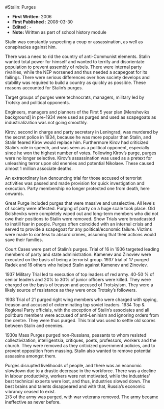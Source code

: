 #Stalin: Purges

* **First Written**: 2006
* **First Published** : 2008-03-30
* **Edited** : -
* **Note:** Written as part of school history module

Stalin was constantly suspecting a coup or assassination, as well as conspiracies against him.

There was a need to rid the country of anti-Communist elements. Stalin wanted total power for himself and wanted to terrify and disorientate population to prevent assembly of rebels. There were internal party rivalries, while the NEP worsened and thus needed a scapegoat for its failings. There were serious differences over how society develops and stability was required to build a country as quickly as possible. These reasons accounted for Stalin’s purges.

Target groups of purges were technocrats, managers, military led by Trotsky and political opponents.

Engineers, managers and planners of the First 5 year plan [Mensheviks background] in pre-1934 were used as purged and used as scapegoats as industrialization was not going smoothly.

Kirov, second in charge and party secretary in Leningrad, was murdered by the secret police in 1934, because he was more popular than Stalin, and Stalin feared Kirov would replace him. Furthermore Kirov had criticized Stalin’s role in speech, and was seen as a political opponent, especially since he won the highest number of votes. Following Kirov’s purge, purges were no longer selective. Kirov’s assassination was used as a pretext for unleashing terror upon old enemies and potential Nikolaev. These caused almost 1 million associate deaths.

An extraordinary law denouncing trial for those accused of terrorist activities was passed and made provision for quick investigation and execution. Party membership no longer protected one from death, here onwards.

Great Purge included purges that were massive and unselective. All levels of society were affected. Purging of party on a huge scale took place. Old Bolsheviks were completely wiped out and long-term members who did not owe their positions to Stalin were removed. Show Trials were broadcasted to instill fear in people. Purges often coincided with an internal crisis and served to provide a scapegoat for any political/economic failure. Victims were made to confess to absurd crimes, assuming that their actions would save their families.

Court Cases were part of Stalin’s purges. Trial of 16 in 1936 targeted leading members of party and state administration. Kamenev and Zinoviev were executed on the basis of being a terrorist group. 1937 trial of 17 purged Radek and 16 others who helped Stalin against Kamenev and Zinoviev.

1937 Military Trial led to execution of top leaders of red army. 40-50 % of senior leaders and 20% to 30% of junior officers were killed. They were charged on the basis of treason and accused of Trotskyism. They were a likely source of resistance as they were once Trotsky’s followers.

1938 Trial of 21 purged right wing members who were charged with spying, treason and accused of exterminating top soviet leaders. 1934 Top &amp; Regional Party officials, with the exception of Stalin’s associates and all politburo members were accused of anti-Leninism and ignoring orders from the centre. They were thus purged. This trial was used to settle old scores between Stalin and enemies.

1930s Mass Purges purged non-Russians, peasants to whom resisted collectivization, intelligentsia, critiques, poets, professors, workers and the church. They were removed as they criticized government policies, and to prevent opposition from massing. Stalin also wanted to remove potential assassins amongst them.

Purges disrupted livelihoods of people, and there was an economic slowdown due to a drastic decrease in the workforce. There was a decline in labour productivity, workers were not motivated, while the industries’ best technical experts were lost, and thus, industries slowed down. The best brains and talents disappeared and with that, Russia’s economic vibrancy ceased to exist.<br />
2/3 of the army was purged, with war veterans removed. The army became ineffective as never before.
